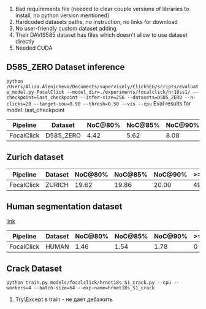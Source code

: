 1. Bad requirements file (needed to clear couple versions of libraries to install, no python version mentioned)
2. Hardcoded datasets paths, no instruction, no links for download
3. No user-friendly custom dataset adding
4. Their DAVIS585 dataset has files which doesn't allow to use dataset directly
5. Needed CUDA

## D585_ZERO Dataset inference
```python /Users/Alisa.Alenicheva/Documents/supervisely/ClickSEG/scripts/evaluate_model.py FocalClick --model_dir=./experiments/focalclick/hr18ss1/ --checkpoint=last_checkpoint --infer-size=256 --datasets=D585_ZERO --n-clicks=20 --target-iou=0.90 --thresh=0.50 --vis --cpu```
Eval results for model: last_checkpoint

|  Pipeline   |  Dataset  | NoC@80% | NoC@85% | NoC@90% |>=20@85% |>=20@90% | SPC,s |  Time   |
|-------------|-----------|---------|---------|---------|---------|---------|-------|---------|
| FocalClick  | D585_ZERO |  4.42   |  5.62   |  8.08   |   53    |   98    | 0.197 | 0:15:29 |

## Zurich dataset

|  Pipeline   |  Dataset  | NoC@80% | NoC@85% | NoC@90% |>=20@85% |>=20@90% | SPC,s |  Time   |
|-------------|-----------|---------|---------|---------|---------|---------|-------|---------|
| FocalClick  |  ZURICH   |  19.62  |  19.86  |  20.00  |   49    |   50    | 0.317 | 0:05:16 |

## Human segmentation dataset
[link](https://github.com/VikramShenoy97/Human-Segmentation-Dataset)

|  Pipeline   |  Dataset  | NoC@80% | NoC@85% | NoC@90% |>=20@85% |>=20@90% | SPC,s |  Time   |
|-------------|-----------|---------|---------|---------|---------|---------|-------|---------|
| FocalClick  |   HUMAN   |  1.46   |  1.54   |  1.78   |    0    |    0    | 0.197 | 0:01:41 |

## Crack Dataset

```python train.py models/focalclick/hrnet18s_S1_crack.py --cpu --workers=4 --batch-size=64 --exp-name=hrnet18s_S1_crack```

1. Try\Except в train - не дает дебажить